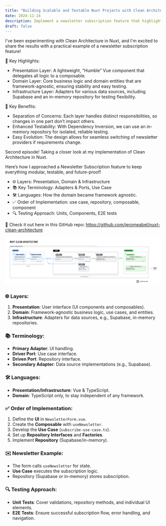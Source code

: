 ```yaml
---
title: "Building Scalable and Testable Nuxt Projects with Clean Architecture"
date: 2024-11-14
description: Implement a newsletter subscription feature that highlights how to organize code into distinct layers using the new Nuxt 4 file structure, making it modular, testable, and scalable.
draft: false
---
```


I've been experimenting with Clean Architecture in Nuxt, and I'm excited to share the results with a practical example of a newsletter subscription feature!

🔹 Key Highlights:

- Presentation Layer: A lightweight, “Humble” Vue component that delegates all logic to a composable.
- Domain Layer: Core business logic and domain entities that are framework-agnostic, ensuring stability and easy testing.
- Infrastructure Layer: Adapters for various data sources, including Supabase and an in-memory repository for testing flexibility.

🔹 Key Benefits:

- Separation of Concerns: Each layer handles distinct responsibilities, so changes in one part don’t impact others.
- Enhanced Testability: With Dependency Inversion, we can use an in-memory repository for isolated, reliable testing.
- Easy Evolution: The design allows for seamless switching of newsletter providers if requirements change.

Second episode! Taking a closer look at my implementation of Clean Architecture in Nuxt.

Here’s how I approached a Newsletter Subscription feature to keep everything modular, testable, and future-proof!

- 🌐 Layers: Presentation, Domain & Infrastructure
- 📚 Key Terminology: Adapters & Ports, Use Case
- 🛠 Languages: How the domain became framework agnostic.
- ✅ Order of Implementation: use case, repository, composable, component
- 🔍 Testing Approach: Units, Components, E2E tests

🔗 Check it out here in this GitHub repo: https://github.com/jeromeabel/nuxt-clean-architecture

![Nuxt Clean Architecture](./nuxt-clean-architecture-jerome-abel.png)

### 🌐 **Layers**:

1. **Presentation**: User interface (UI components and composables).
2. **Domain**: Framework-agnostic business logic, use cases, and entities.
3. **Infrastructure**: Adapters for data sources, e.g., Supabase, in-memory repositories.

### 📚 **Terminology**:

- **Primary Adapter**: UI handling.
- **Driver Port**: Use case interface.
- **Driven Port**: Repository interface.
- **Secondary Adapter**: Data source implementations (e.g., Supabase).

### 🛠 **Languages**:

- **Presentation/Infrastructure**: Vue & TypeScript.
- **Domain**: TypeScript only, to stay independent of any framework.

### ✅ **Order of Implementation**:

1. Define the **UI** in `NewsletterForm.vue`.
2. Create the **Composable** with `useNewsletter`.
3. Develop the **Use Case** (`subscribe-use-case.ts`).
4. Set up **Repository Interfaces** and **Factories**.
5. Implement **Repository** (Supabase/in-memory).

### ✉️ **Newsletter Example**:

- The form calls `useNewsletter` for state.
- **Use Case** executes the subscription logic.
- Repository (Supabase or in-memory) stores subscription.

### 🔍 **Testing Approach**:

- **Unit Tests**: Cover validations, repository methods, and individual UI elements.
- **E2E Tests**: Ensure successful subscription flow, error handling, and navigation.

